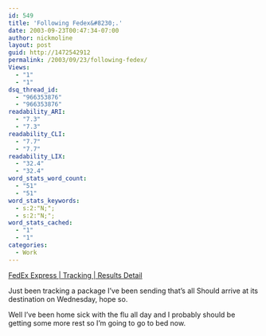 ```yaml
---
id: 549
title: 'Following Fedex&#8230;.'
date: 2003-09-23T00:47:34-07:00
author: nickmoline
layout: post
guid: http://1472542912
permalink: /2003/09/23/following-fedex/
Views:
  - "1"
  - "1"
dsq_thread_id:
  - "966353876"
  - "966353876"
readability_ARI:
  - "7.3"
  - "7.3"
readability_CLI:
  - "7.7"
  - "7.7"
readability_LIX:
  - "32.4"
  - "32.4"
word_stats_word_count:
  - "51"
  - "51"
word_stats_keywords:
  - s:2:"N;";
  - s:2:"N;";
word_stats_cached:
  - "1"
  - "1"
categories:
  - Work
---
```

[FedEx Express | Tracking | Results Detail](http://www.fedex.com/cgi-bin/tracking "FedEx Express | Tracking | Results Detail")

Just been tracking a package I&#8217;ve been sending that&#8217;s all <!--Element not supported - Type: 8 Name: #comment--> Should arrive at its destination on Wednesday, hope so.

Well I&#8217;ve been home sick with the flu all day and I probably should be getting some more rest so I&#8217;m going to go to bed now.
